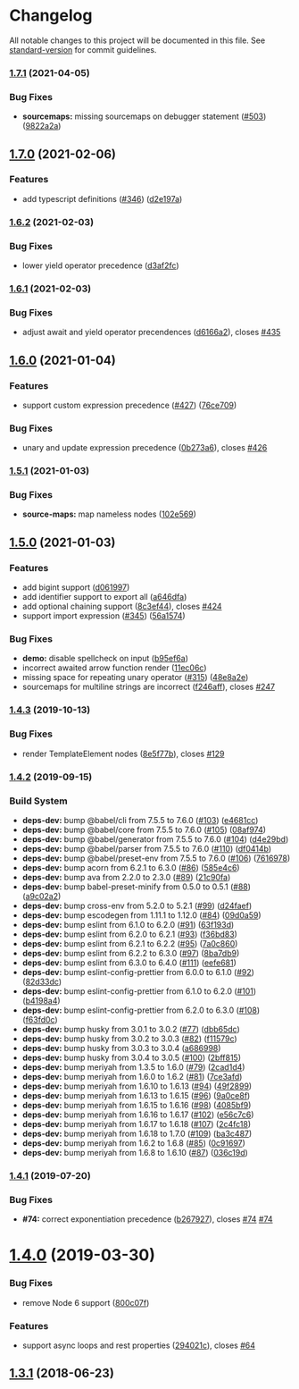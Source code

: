 # Changelog

All notable changes to this project will be documented in this file. See [standard-version](https://github.com/conventional-changelog/standard-version) for commit guidelines.

### [1.7.1](https://github.com/davidbonnet/astring/compare/v1.7.0...v1.7.1) (2021-04-05)


### Bug Fixes

* **sourcemaps:** missing sourcemaps on debugger statement ([#503](https://github.com/davidbonnet/astring/issues/503)) ([9822a2a](https://github.com/davidbonnet/astring/commit/9822a2a4432ff957ef18c5959f3c71d10f0e361d))

## [1.7.0](https://github.com/davidbonnet/astring/compare/v1.6.2...v1.7.0) (2021-02-06)


### Features

* add typescript definitions ([#346](https://github.com/davidbonnet/astring/issues/346)) ([d2e197a](https://github.com/davidbonnet/astring/commit/d2e197a6b82efeeffc2d7a6fa2f16295c54c8dea))

### [1.6.2](https://github.com/davidbonnet/astring/compare/v1.6.1...v1.6.2) (2021-02-03)


### Bug Fixes

* lower yield operator precedence ([d3af2fc](https://github.com/davidbonnet/astring/commit/d3af2fcd8096401b5618a7e479bfb5b25e129eed))

### [1.6.1](https://github.com/davidbonnet/astring/compare/v1.6.0...v1.6.1) (2021-02-03)


### Bug Fixes

* adjust await and yield operator precendences ([d6166a2](https://github.com/davidbonnet/astring/commit/d6166a256f8e6f1071440b7469b786c18ddf252f)), closes [#435](https://github.com/davidbonnet/astring/issues/435)

## [1.6.0](https://github.com/davidbonnet/astring/compare/v1.5.1...v1.6.0) (2021-01-04)


### Features

* support custom expression precedence ([#427](https://github.com/davidbonnet/astring/issues/427)) ([76ce709](https://github.com/davidbonnet/astring/commit/76ce7099c4ba391ef130ea6010bcce6ae7392cf4))


### Bug Fixes

* unary and update expression precedence ([0b273a6](https://github.com/davidbonnet/astring/commit/0b273a6cfe7c7672de4cf1bd00f423358d0729f4)), closes [#426](https://github.com/davidbonnet/astring/issues/426)

### [1.5.1](https://github.com/davidbonnet/astring/compare/v1.5.0...v1.5.1) (2021-01-03)


### Bug Fixes

* **source-maps:** map nameless nodes ([102e569](https://github.com/davidbonnet/astring/commit/102e5696482d42f5dcccdb2ce088f7361c7dee94))

## [1.5.0](https://github.com/davidbonnet/astring/compare/v1.4.3...v1.5.0) (2021-01-03)


### Features

* add bigint support ([d061997](https://github.com/davidbonnet/astring/commit/d061997b03095bbd864889dd04b6442fae6363ce))
* add identifier support to export all ([a646dfa](https://github.com/davidbonnet/astring/commit/a646dfa9a6d093111f934b306d37ad61cf32fd9b))
* add optional chaining support ([8c3ef44](https://github.com/davidbonnet/astring/commit/8c3ef44ae6d273562f6e03cb890726d2cc02f9b2)), closes [#424](https://github.com/davidbonnet/astring/issues/424)
* support import expression ([#345](https://github.com/davidbonnet/astring/issues/345)) ([56a1574](https://github.com/davidbonnet/astring/commit/56a1574774533764644107a61bf0acc0d1c7d209))


### Bug Fixes

* **demo:** disable spellcheck on input ([b95ef6a](https://github.com/davidbonnet/astring/commit/b95ef6a4a179b031beba27387dd1bba935b2ce72))
* incorrect awaited arrow function render ([11ec06c](https://github.com/davidbonnet/astring/commit/11ec06cd092cabc1a82ccd8b74c8219fcf98dcb7))
* missing space for repeating unary operator ([#315](https://github.com/davidbonnet/astring/issues/315)) ([48e8a2e](https://github.com/davidbonnet/astring/commit/48e8a2e157858df4e1765cc2db9148b5b708216d))
* sourcemaps for multiline strings are incorrect ([f246aff](https://github.com/davidbonnet/astring/commit/f246affc88b57455bc9eaa7f306fc9d2b6fd645f)), closes [#247](https://github.com/davidbonnet/astring/issues/247)

### [1.4.3](https://github.com/davidbonnet/astring/compare/v1.4.2...v1.4.3) (2019-10-13)


### Bug Fixes

* render TemplateElement nodes ([8e5f77b](https://github.com/davidbonnet/astring/commit/8e5f77b)), closes [#129](https://github.com/davidbonnet/astring/issues/129)

### [1.4.2](https://github.com/davidbonnet/astring/compare/v1.4.1...v1.4.2) (2019-09-15)


### Build System

* **deps-dev:** bump @babel/cli from 7.5.5 to 7.6.0 ([#103](https://github.com/davidbonnet/astring/issues/103)) ([e4681cc](https://github.com/davidbonnet/astring/commit/e4681cc))
* **deps-dev:** bump @babel/core from 7.5.5 to 7.6.0 ([#105](https://github.com/davidbonnet/astring/issues/105)) ([08af974](https://github.com/davidbonnet/astring/commit/08af974))
* **deps-dev:** bump @babel/generator from 7.5.5 to 7.6.0 ([#104](https://github.com/davidbonnet/astring/issues/104)) ([d4e29bd](https://github.com/davidbonnet/astring/commit/d4e29bd))
* **deps-dev:** bump @babel/parser from 7.5.5 to 7.6.0 ([#110](https://github.com/davidbonnet/astring/issues/110)) ([df0414b](https://github.com/davidbonnet/astring/commit/df0414b))
* **deps-dev:** bump @babel/preset-env from 7.5.5 to 7.6.0 ([#106](https://github.com/davidbonnet/astring/issues/106)) ([7616978](https://github.com/davidbonnet/astring/commit/7616978))
* **deps-dev:** bump acorn from 6.2.1 to 6.3.0 ([#86](https://github.com/davidbonnet/astring/issues/86)) ([585e4c6](https://github.com/davidbonnet/astring/commit/585e4c6))
* **deps-dev:** bump ava from 2.2.0 to 2.3.0 ([#89](https://github.com/davidbonnet/astring/issues/89)) ([21c90fa](https://github.com/davidbonnet/astring/commit/21c90fa))
* **deps-dev:** bump babel-preset-minify from 0.5.0 to 0.5.1 ([#88](https://github.com/davidbonnet/astring/issues/88)) ([a9c02a2](https://github.com/davidbonnet/astring/commit/a9c02a2))
* **deps-dev:** bump cross-env from 5.2.0 to 5.2.1 ([#99](https://github.com/davidbonnet/astring/issues/99)) ([d24faef](https://github.com/davidbonnet/astring/commit/d24faef))
* **deps-dev:** bump escodegen from 1.11.1 to 1.12.0 ([#84](https://github.com/davidbonnet/astring/issues/84)) ([09d0a59](https://github.com/davidbonnet/astring/commit/09d0a59))
* **deps-dev:** bump eslint from 6.1.0 to 6.2.0 ([#91](https://github.com/davidbonnet/astring/issues/91)) ([63f193d](https://github.com/davidbonnet/astring/commit/63f193d))
* **deps-dev:** bump eslint from 6.2.0 to 6.2.1 ([#93](https://github.com/davidbonnet/astring/issues/93)) ([f36bd83](https://github.com/davidbonnet/astring/commit/f36bd83))
* **deps-dev:** bump eslint from 6.2.1 to 6.2.2 ([#95](https://github.com/davidbonnet/astring/issues/95)) ([7a0c860](https://github.com/davidbonnet/astring/commit/7a0c860))
* **deps-dev:** bump eslint from 6.2.2 to 6.3.0 ([#97](https://github.com/davidbonnet/astring/issues/97)) ([8ba7db9](https://github.com/davidbonnet/astring/commit/8ba7db9))
* **deps-dev:** bump eslint from 6.3.0 to 6.4.0 ([#111](https://github.com/davidbonnet/astring/issues/111)) ([eefe681](https://github.com/davidbonnet/astring/commit/eefe681))
* **deps-dev:** bump eslint-config-prettier from 6.0.0 to 6.1.0 ([#92](https://github.com/davidbonnet/astring/issues/92)) ([82d33dc](https://github.com/davidbonnet/astring/commit/82d33dc))
* **deps-dev:** bump eslint-config-prettier from 6.1.0 to 6.2.0 ([#101](https://github.com/davidbonnet/astring/issues/101)) ([b4198a4](https://github.com/davidbonnet/astring/commit/b4198a4))
* **deps-dev:** bump eslint-config-prettier from 6.2.0 to 6.3.0 ([#108](https://github.com/davidbonnet/astring/issues/108)) ([f63fd0c](https://github.com/davidbonnet/astring/commit/f63fd0c))
* **deps-dev:** bump husky from 3.0.1 to 3.0.2 ([#77](https://github.com/davidbonnet/astring/issues/77)) ([dbb65dc](https://github.com/davidbonnet/astring/commit/dbb65dc))
* **deps-dev:** bump husky from 3.0.2 to 3.0.3 ([#82](https://github.com/davidbonnet/astring/issues/82)) ([f11579c](https://github.com/davidbonnet/astring/commit/f11579c))
* **deps-dev:** bump husky from 3.0.3 to 3.0.4 ([a686998](https://github.com/davidbonnet/astring/commit/a686998))
* **deps-dev:** bump husky from 3.0.4 to 3.0.5 ([#100](https://github.com/davidbonnet/astring/issues/100)) ([2bff815](https://github.com/davidbonnet/astring/commit/2bff815))
* **deps-dev:** bump meriyah from 1.3.5 to 1.6.0 ([#79](https://github.com/davidbonnet/astring/issues/79)) ([2cad1d4](https://github.com/davidbonnet/astring/commit/2cad1d4))
* **deps-dev:** bump meriyah from 1.6.0 to 1.6.2 ([#81](https://github.com/davidbonnet/astring/issues/81)) ([7ce3afd](https://github.com/davidbonnet/astring/commit/7ce3afd))
* **deps-dev:** bump meriyah from 1.6.10 to 1.6.13 ([#94](https://github.com/davidbonnet/astring/issues/94)) ([49f2899](https://github.com/davidbonnet/astring/commit/49f2899))
* **deps-dev:** bump meriyah from 1.6.13 to 1.6.15 ([#96](https://github.com/davidbonnet/astring/issues/96)) ([9a0ce8f](https://github.com/davidbonnet/astring/commit/9a0ce8f))
* **deps-dev:** bump meriyah from 1.6.15 to 1.6.16 ([#98](https://github.com/davidbonnet/astring/issues/98)) ([4085bf9](https://github.com/davidbonnet/astring/commit/4085bf9))
* **deps-dev:** bump meriyah from 1.6.16 to 1.6.17 ([#102](https://github.com/davidbonnet/astring/issues/102)) ([e56c7c6](https://github.com/davidbonnet/astring/commit/e56c7c6))
* **deps-dev:** bump meriyah from 1.6.17 to 1.6.18 ([#107](https://github.com/davidbonnet/astring/issues/107)) ([2c4fc18](https://github.com/davidbonnet/astring/commit/2c4fc18))
* **deps-dev:** bump meriyah from 1.6.18 to 1.7.0 ([#109](https://github.com/davidbonnet/astring/issues/109)) ([ba3c487](https://github.com/davidbonnet/astring/commit/ba3c487))
* **deps-dev:** bump meriyah from 1.6.2 to 1.6.8 ([#85](https://github.com/davidbonnet/astring/issues/85)) ([0c91697](https://github.com/davidbonnet/astring/commit/0c91697))
* **deps-dev:** bump meriyah from 1.6.8 to 1.6.10 ([#87](https://github.com/davidbonnet/astring/issues/87)) ([036c19d](https://github.com/davidbonnet/astring/commit/036c19d))



### [1.4.1](https://github.com/davidbonnet/astring/compare/v1.4.0...v1.4.1) (2019-07-20)


### Bug Fixes

* **#74:** correct exponentiation precedence ([b267927](https://github.com/davidbonnet/astring/commit/b267927)), closes [#74](https://github.com/davidbonnet/astring/issues/74) [#74](https://github.com/davidbonnet/astring/issues/74)



<a name="1.4.0"></a>
# [1.4.0](https://github.com/davidbonnet/astring/compare/v1.3.1...v1.4.0) (2019-03-30)


### Bug Fixes

* remove Node 6 support ([800c07f](https://github.com/davidbonnet/astring/commit/800c07f))


### Features

* support async loops and rest properties ([294021c](https://github.com/davidbonnet/astring/commit/294021c)), closes [#64](https://github.com/davidbonnet/astring/issues/64)



<a name="1.3.1"></a>
## [1.3.1](https://github.com/davidbonnet/astring/compare/v1.3.0...v1.3.1) (2018-06-23)
